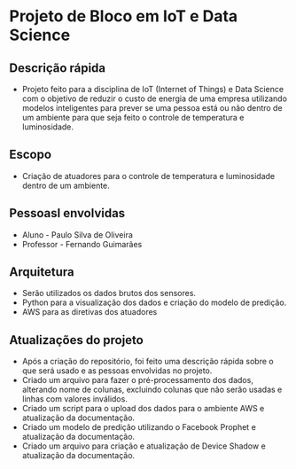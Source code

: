 # Projeto de Bloco em IoT e Data Science

## Descrição rápida
* Projeto feito para a disciplina de IoT (Internet of Things) e Data Science com o objetivo de reduzir o custo de energia de uma empresa utilizando modelos inteligentes para prever se uma pessoa está ou não dentro de um ambiente para que seja feito o controle de temperatura e luminosidade.

## Escopo
* Criação de atuadores para o controle de temperatura e luminosidade dentro de um ambiente.

## Pessoasl envolvidas
* Aluno - Paulo Silva de Oliveira
* Professor - Fernando Guimarães

## Arquitetura
* Serão utilizados os dados brutos dos sensores.
* Python para a visualização dos dados e criação do modelo de predição.
* AWS para as diretivas dos atuadores
 
## Atualizações do projeto
* Após a criação do repositório, foi feito uma descrição rápida sobre o que será usado e as pessoas envolvidas no projeto.
* Criado um arquivo para fazer o pré-processamento dos dados, alterando nome de colunas, excluindo colunas que não serão usadas e linhas com valores inválidos.
* Criado um script para o upload dos dados para o ambiente AWS e atualização da documentação.
* Criado um modelo de predição utilizando o Facebook Prophet e atualização da documentação.
* Criado um arquivo para criação e atualização de Device Shadow e atualização da documentação.